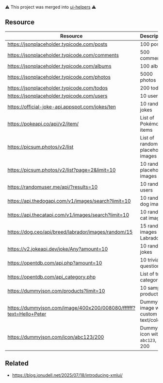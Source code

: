 ⚠️ This project was merged into [ui-helpers](https://github.com/vbarbarosh/ui-helpers) ⚠️ 

## Resource

| Resource                                                           | Description                           |
|--------------------------------------------------------------------|---------------------------------------|
| https://jsonplaceholder.typicode.com/posts                         | 100 posts                             |
| https://jsonplaceholder.typicode.com/comments                      | 500 comments                          |
| https://jsonplaceholder.typicode.com/albums                        | 100 albums                            |
| https://jsonplaceholder.typicode.com/photos                        | 5000 photos                           |
| https://jsonplaceholder.typicode.com/todos                         | 200 todos                             |
| https://jsonplaceholder.typicode.com/users                         | 10 users                              |
| https://official-joke-api.appspot.com/jokes/ten                    | 10 random jokes                       |
| https://pokeapi.co/api/v2/item/                                    | List of Pokémon items                 |
| https://picsum.photos/v2/list                                      | List of random placeholder images     |
| https://picsum.photos/v2/list?page=2&limit=10                      | 10 random placeholder images          |
| https://randomuser.me/api/?results=10                              | 10 random users                       |
| https://api.thedogapi.com/v1/images/search?limit=10                | 10 random dog images                  |
| https://api.thecatapi.com/v1/images/search?limit=10                | 10 random cat images                  |
| https://dog.ceo/api/breed/labrador/images/random/15                | 15 random images of Labrador          |
| https://v2.jokeapi.dev/joke/Any?amount=10                          | 10 random jokes                       |
| https://opentdb.com/api.php?amount=10                              | 10 trivia questions                   |
| https://opentdb.com/api_category.php                               | List of trivia categories             |
| https://dummyjson.com/products?limit=10                            | 10 sample products                    |
| https://dummyjson.com/image/400x200/008080/ffffff?text=Hello+Peter | Dummy image with custom text/color    |
| https://dummyjson.com/icon/abc123/200                              | Dummy icon with ID `abc123`, size 200 |

## Related

- https://blog.jonudell.net/2025/07/18/introducing-xmlui/
